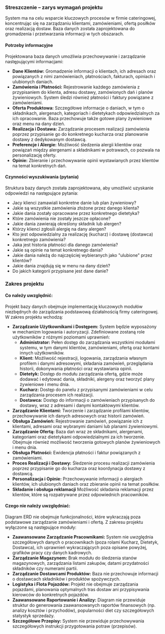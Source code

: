 ### **Streszczenie – zarys wymagań projektu**

System ma na celu wsparcie kluczowych procesów w firmie cateringowej, koncentrując się na zarządzaniu klientami, zamówieniami, ofertą posiłków oraz realizacją dostaw. Baza danych została zaprojektowana do gromadzenia i przetwarzania informacji w tych obszarach.

#### **Potrzeby informacyjne**

Projektowana baza danych umożliwia przechowywanie i zarządzanie następującymi informacjami:

*   **Dane Klientów:** Gromadzenie informacji o klientach, ich adresach oraz powiązanych z nimi zamówieniach, płatnościach, fakturach, opiniach i ulubionych daniach.
*   **Zamówienia i Płatności:** Rejestrowanie każdego zamówienia z przypisaniem do klienta, adresu dostawy, zamówionych dań i planów żywieniowych. System śledzi również płatności i faktury powiązane z zamówieniami.
*   **Oferta Produktowa:** Szczegółowe informacje o daniach, w tym o składnikach, alergenach, kategoriach i dietetykach odpowiedzialnych za ich opracowanie. Baza przechowuje także gotowe plany żywieniowe oraz menu na dany dzień.
*   **Realizacja i Dostawa:** Zarządzanie procesem realizacji zamówienia poprzez przypisanie go do konkretnego kucharza oraz planowanie dostawy z dedykowanym dostawcą.
*   **Preferencje i Alergie:** Możliwość śledzenia alergii klientów oraz powiązań między alergenami a składnikami w potrawach, co pozwala na personalizację oferty.
*   **Opinie:** Zbieranie i przechowywanie opinii wystawianych przez klientów na temat konkretnych dań.

#### **Czynności wyszukiwania (pytania)**

Struktura bazy danych została zaprojektowana, aby umożliwić uzyskanie odpowiedzi na następujące pytania:

*   Jacy klienci zamawiali konkretne danie lub plan żywieniowy?
*   Jakie są wszystkie zamówienia złożone przez danego klienta?
*   Jakie dania zostały opracowane przez konkretnego dietetyka?
*   Które zamówienia nie zostały jeszcze opłacone?
*   Jakie dania zawierają określony składnik lub alergen?
*   Którzy klienci zgłosili alergię na dany alergen?
*   Kto jest odpowiedzialny za realizację (kucharz) i dostawę (dostawca) konkretnego zamówienia?
*   Jaka jest historia płatności dla danego zamówienia?
*   Jakie są opinie na temat konkretnego dania?
*   Jakie dania należą do najczęściej wybieranych jako "ulubione" przez klientów?
*   Jakie dania znajdują się w menu na dany dzień?
*   Do jakich kategorii przypisane jest dane danie?

### **Zakres projektu**

#### **Co należy uwzględnić:**

Projekt bazy danych obejmuje implementację kluczowych modułów niezbędnych do zarządzania podstawową działalnością firmy cateringowej. W zakres projektu wchodzą:

*   **Zarządzanie Użytkownikami i Dostępem:** System będzie wyposażony w mechanizm logowania i autoryzacji. Zdefiniowane zostaną role użytkowników z różnymi poziomami uprawnień:
    *   **Administrator:** Pełen dostęp do zarządzania wszystkimi modułami systemu, w tym danymi klientów, zamówieniami, ofertą oraz kontami innych użytkowników.
    *   **Klient:** Możliwość rejestracji, logowania, zarządzania własnym profilem i danymi adresowymi, składania zamówień, przeglądania historii, dokonywania płatności oraz wystawiania opinii.
    *   **Dietetyk:** Dostęp do modułu zarządzania ofertą, gdzie może dodawać i edytować dania, składniki, alergeny oraz tworzyć plany żywieniowe i menu dnia.
    *   **Kucharz:** Dostęp do panelu z przypisanymi zamówieniami w celu zarządzania procesem ich realizacji.
    *   **Dostawca:** Dostęp do informacji o zamówieniach przypisanych do dostawy, wraz z adresami i danymi kontaktowymi klientów.
*   **Zarządzanie Klientami:** Tworzenie i zarządzanie profilami klientów, przechowywanie ich danych adresowych oraz historii zamówień.
*   **Obsługa Zamówień:** Rejestrowanie zamówień, powiązanie ich z klientami, adresami oraz wybranymi daniami lub planami żywieniowymi.
*   **Zarządzanie Ofertą:** Baza dań wraz ze składnikami, alergenami, kategoriami oraz dietetykami odpowiedzialnymi za ich tworzenie. Obejmuje również możliwość tworzenia gotowych planów żywieniowych i menu dnia.
*   **Obsługa Płatności:** Ewidencja płatności i faktur powiązanych z zamówieniami.
*   **Proces Realizacji i Dostawy:** Śledzenie procesu realizacji zamówienia poprzez przypisanie go do kucharza oraz koordynacja dostawy z dostawcą.
*   **Personalizacja i Opinie:** Przechowywanie informacji o alergiach klientów, ich ulubionych daniach oraz zbieranie opinii na temat posiłków.
* **Składanie i obsługa reklamacji** Możliwość składania reklamacji przez klientów, które są rozpatrywane przez odpowiednich pracowników.

#### **Czego nie należy uwzględniać:**

Diagram ERD nie obejmuje funkcjonalności, które wykraczają poza podstawowe zarządzanie zamówieniami i ofertą. Z zakresu projektu wyłączone są następujące moduły:

*   **Zaawansowane Zarządzanie Pracownikami:** System nie uwzględnia szczegółowych danych o pracownikach (poza rolami Kucharz, Dietetyk, Dostawca), ich uprawnień wykraczających poza opisane powyżej, grafików pracy czy danych kadrowych.
*   **Zarządzanie Magazynem:** Brak modułu do śledzenia stanów magazynowych, zarządzania listami zakupów, datami przydatności składników czy numerami partii.
*   **Zarządzanie Dostawcami Produktów:** Baza nie przechowuje informacji o dostawcach składników i produktów spożywczych.
*   **Logistyka i Flota Pojazdów:** Projekt nie obejmuje zarządzania pojazdami, planowania optymalnych tras dostaw ani przypisywania kierowców do konkretnych pojazdów.
*   **Zaawansowane Raportowanie i Analizy:** Diagram nie przewiduje struktur do generowania zaawansowanych raportów finansowych (np. analizy kosztów i przychodów), popularności diet czy szczegółowych statystyk sprzedaży.
*   **Szczegółowe Przepisy:** System nie przewiduje przechowywania szczegółowych instrukcji przygotowania potraw (przepisów).
